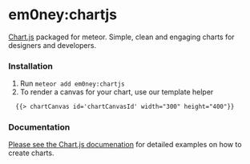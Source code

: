 # em0ney:chartjs

[Chart.js](http://www.chartjs.org/) packaged for meteor.  Simple, clean and engaging charts for designers and developers.

### Installation

1. Run `meteor add em0ney:chartjs`
2. To render a canvas for your chart, use our template helper

```html
  {{> chartCanvas id='chartCanvasId' width="300" height="400"}}
```

### Documentation

[Please see the Chart.js documenation](http://www.chartjs.org/docs/#getting-started) for detailed examples on how to create charts.
